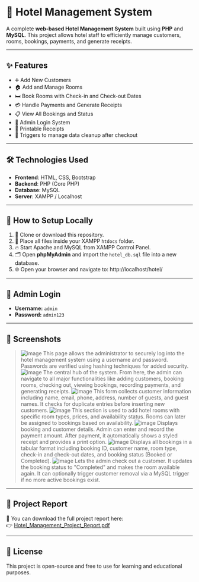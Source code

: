 # 🏨 Hotel Management System

A complete **web-based Hotel Management System** built using **PHP** and **MySQL**. This project allows hotel staff to efficiently manage customers, rooms, bookings, payments, and generate receipts.

---

## ✨ Features

- ➕ Add New Customers
- 🏠 Add and Manage Rooms
- 🛏️ Book Rooms with Check-in and Check-out Dates
- 💳 Handle Payments and Generate Receipts
- 📋 View All Bookings and Status
- 🔐 Admin Login System
- 🧾 Printable Receipts
- 🧠 Triggers to manage data cleanup after checkout

---

## 🛠️ Technologies Used

- **Frontend**: HTML, CSS, Bootstrap
- **Backend**: PHP (Core PHP)
- **Database**: MySQL
- **Server**: XAMPP / Localhost

---

## 🧾 How to Setup Locally

1. 🧱 Clone or download this repository.
2. 📂 Place all files inside your XAMPP `htdocs` folder.
3. 🔥 Start Apache and MySQL from XAMPP Control Panel.
4. 🗂️ Open **phpMyAdmin** and import the `hotel_db.sql` file into a new database.
5. 🌐 Open your browser and navigate to:
http://localhost/hotel/

---

## 🔐 Admin Login

- **Username:** `admin`
- **Password:** `admin123`

---

## 📸 Screenshots

>![image](https://github.com/user-attachments/assets/0432a6cf-a8f2-43df-bfa9-1003a49f56d0)
>This page allows the administrator to securely log into the hotel management system using a username and password. Passwords are verified using hashing techniques for added security.
>![image](https://github.com/user-attachments/assets/d2315c05-4d74-4956-a4f1-083ab7a873d2)
>The central hub of the system. From here, the admin can navigate to all major functionalities like adding customers, booking rooms, checking out, viewing bookings, recording payments, and generating receipts.
>![image](https://github.com/user-attachments/assets/e6f68a3d-6a8f-4f70-b593-a31984afc2c7)
>This form collects customer information including name, email, phone, address, number of guests, and guest names. It checks for duplicate entries before inserting new customers.
>![image](https://github.com/user-attachments/assets/baf56dc2-2e78-4741-801f-fe77c7fbc5eb)
>This section is used to add hotel rooms with specific room types, prices, and availability status. Rooms can later be assigned to bookings based on availability.
>![image](https://github.com/user-attachments/assets/5880904b-6849-4717-9003-ea0c3dabad8d)
>Displays booking and customer details. Admin can enter and record the payment amount. After payment, it automatically shows a styled receipt and provides a print option.
>![image](https://github.com/user-attachments/assets/f0dd5c1d-d777-40f9-903e-d7d3443fd83d)
>Displays all bookings in a tabular format including booking ID, customer name, room type, check-in and check-out dates, and booking status (Booked or Completed).
>![image](https://github.com/user-attachments/assets/083f73f9-fba5-4f73-894a-4133c2abbe50)
>Lets the admin check out a customer. It updates the booking status to "Completed" and makes the room available again. It can optionally trigger customer removal via a MySQL trigger if no more active bookings exist.


---

## 📄 Project Report

📘 You can download the full project report here:  
👉 [Hotel_Management_Project_Report.pdf](./Hotel_Management_Project_Report.pdf)

---

## 📜 License

This project is open-source and free to use for learning and educational purposes.
